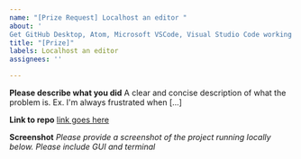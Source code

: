 ```yaml
---
name: "[Prize Request] Localhost an editor "
about: '
Get GitHub Desktop, Atom, Microsoft VSCode, Visual Studio Code working locally'
title: "[Prize]"
labels: Localhost an editor 
assignees: ''

---
```


**Please describe what you did**
A clear and concise description of what the problem is. Ex. I'm always frustrated when [...]

**Link to repo**
[link goes here](/)

**Screenshot**
_Please provide a screenshot of the project running locally below. Please include GUI and terminal_
